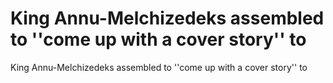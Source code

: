 # King Annu-Melchizedeks assembled to ''come up with a cover story'' to

King Annu-Melchizedeks assembled to ''come up with a cover story'' to